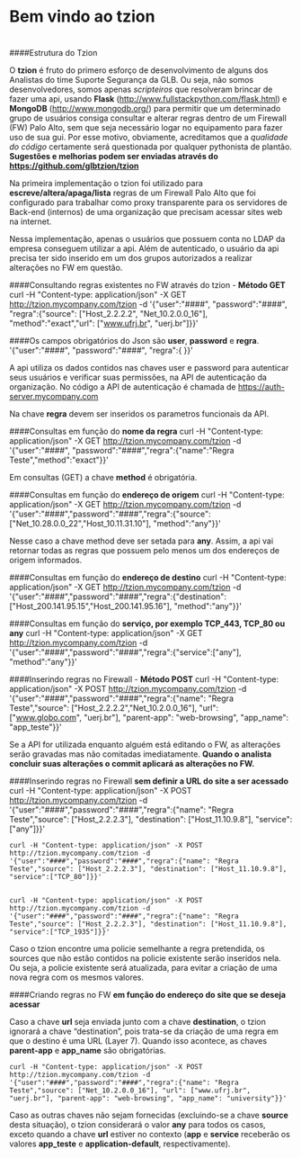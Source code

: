 # Bem vindo ao tzion
#
####Estrutura do Tzion

O **tzion** é fruto do primero esforço de desenvolvimento de alguns dos Analistas do time Suporte Segurança da GLB. Ou seja, não somos desenvolvedores, somos apenas *scripteiros* que resolveram brincar de fazer uma api, usando **Flask** (http://www.fullstackpython.com/flask.html) e **MongoDB** (http://www.mongodb.org/) para permitir que um determinado grupo de usuários consiga consultar e alterar regras dentro de um Firewall (FW) Palo Alto, sem que seja necessário logar no equipamento para fazer uso de sua gui. Por esse motivo, obviamente, acreditamos que a *qualidade do código* certamente será questionada por qualquer pythonista de plantão. **Sugestões e melhorias podem ser enviadas através do https://github.com/glbtzion/tzion**

Na primeira implementação o tzion foi utilizado para __escreve/altera/apaga/lista__ regras de um Firewall Palo Alto que foi configurado para trabalhar como proxy transparente para os servidores de Back-end (internos) de uma organização que precisam acessar sites web na internet.

Nessa implementação, apenas o usuários que possuem conta no LDAP da empresa conseguem utilizar a api. Além de autenticado, o usuário da api precisa ter sido inserido em um dos grupos autorizados a realizar alterações no FW em questão. 

####Consultando regras existentes no FW através do tzion - **Método GET**
    curl -H "Content-type: application/json" -X GET http://tzion.mycompany.com/tzion -d '{"user":"####", "password":"####", "regra":{"source": ["Host_2.2.2.2", "Net_10.2.0.0_16"], "method":"exact","url": ["www.ufrj.br", "uerj.br"]}}'

####Os campos obrigatórios do Json são **user**, **password** e **regra**. 
    '{"user":"####", "password":"####", "regra":{ }}'

A api utiliza os dados contidos nas chaves user e password para autenticar seus usuários e verificar suas permissões, na API de autenticação da organização.
No código a API de autenticação é chamada de https://auth-server.mycompany.com

Na chave **regra** devem ser inseridos os parametros funcionais da API.

####Consultas em função do __nome da regra__
    curl -H "Content-type: application/json" -X GET http://tzion.mycompany.com/tzion -d '{"user":"####", "password":"####","regra":{"name":"Regra Teste","method":"exact"}}'

Em consultas (GET) a chave **method** é obrigatória.

####Consultas em função do __endereço de origem__
    curl -H "Content-type: application/json" -X GET http://tzion.mycompany.com/tzion -d '{"user":"####","password":"####","regra":{"source": ["Net_10.28.0.0_22","Host_10.11.31.10"], "method":"any"}}'

Nesse caso a chave method deve ser setada para **any**. Assim, a api vai retornar todas as regras que possuem pelo menos um dos endereços de origem informados.

####Consultas em função do __endereço de destino__
    curl -H "Content-type: application/json" -X GET http://tzion.mycompany.com/tzion -d '{"user":"####","password":"####","regra":{"destination": ["Host_200.141.95.15","Host_200.141.95.16"], "method":"any"}}'

####Consultas em função do __serviço, por exemplo TCP_443, TCP_80 ou any__
    curl -H "Content-type: application/json" -X GET http://tzion.mycompany.com/tzion -d '{"user":"####","password":"####","regra":{"service":["any"], "method":"any"}}'


####Inserindo regras no Firewall - **Método POST**
    curl -H "Content-type: application/json" -X POST http://tzion.mycompany.com/tzion -d '{"user":"####","password":"####","regra":{"name": "Regra Teste","source": ["Host_2.2.2.2","Net_10.2.0.0_16"], "url": ["www.globo.com", "uerj.br"], "parent-app": "web-browsing", "app_name": "app_teste"}}'

Se a API for utilizada enquanto alguém está editando o FW, as alterações serão gravadas mas não comitadas imediatamente. **Quando o analista concluir suas alterações o commit aplicará as alterações no FW.**

####Inserindo regras no Firewall **sem definir a URL do site a ser acessado**
    curl -H "Content-type: application/json" -X POST http://tzion.mycompany.com/tzion -d '{"user":"####","password":"####","regra":{"name": "Regra Teste","source": ["Host_2.2.2.3"], "destination": ["Host_11.10.9.8"], "service":["any"]}}'


    curl -H "Content-type: application/json" -X POST http://tzion.mycompany.com/tzion -d '{"user":"####","password":"####","regra":{"name": "Regra Teste","source": ["Host_2.2.2.3"], "destination": ["Host_11.10.9.8"], "service":["TCP_80"]}}'


    curl -H "Content-type: application/json" -X POST http://tzion.mycompany.com/tzion -d '{"user":"####","password":"####","regra":{"name": "Regra Teste","source": ["Host_2.2.2.3"], "destination": ["Host_11.10.9.8"], "service":["TCP_1935"]}}'


Caso o tzion encontre uma policie semelhante a regra pretendida, os sources que não estão contidos na policie existente serão inseridos nela. Ou seja, a policie existente será atualizada, para evitar a criação de uma nova regra com os mesmos valores.

####Criando regras no FW **em função do endereço do site que se deseja acessar**

Caso a chave **url** seja enviada junto com a chave **destination**, o tzion ignorará a chave “destination”, pois trata-se da criação de uma regra em que o destino é uma URL (Layer 7). Quando isso acontece, as chaves **parent-app** e **app_name** são obrigatórias.

    curl -H "Content-type: application/json" -X POST http://tzion.mycompany.com/tzion -d '{"user":"####","password":"####","regra":{"name": "Regra Teste","source": ["Net_10.2.0.0_16"], "url": ["www.ufrj.br", "uerj.br"], "parent-app": "web-browsing", "app_name": "university"}}'

Caso as outras chaves não sejam fornecidas (excluindo-se a chave **source** desta situação), o tzion considerará o valor **any** para todos os casos, exceto quando a chave **url** estiver no contexto (**app** e **service** receberão os valores **app_teste** e **application-default**, respectivamente).

